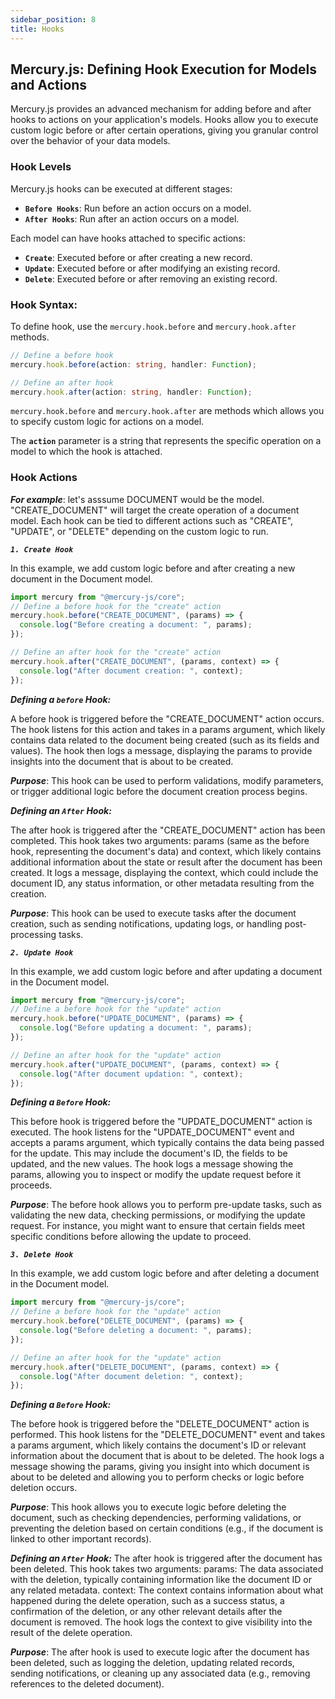 ```yaml
---
sidebar_position: 8
title: Hooks
---
```


## Mercury.js: Defining Hook Execution for Models and Actions


Mercury.js provides an advanced mechanism for adding before and after hooks to actions on your application's models. Hooks allow you to execute custom logic before or after certain operations, giving you granular control over the behavior of your data models.

### Hook Levels

Mercury.js hooks can be executed at different stages:
- **`Before Hooks`**: Run before an action occurs on a model.
- **`After Hooks`**: Run after an action occurs on a model.

Each model can have hooks attached to specific actions:
- **`Create`**: Executed before or after creating a new record.
- **`Update`**: Executed before or after modifying an existing record.
- **`Delete`**: Executed before or after removing an existing record.

###  Hook Syntax:



To define hook, use the `mercury.hook.before` and `mercury.hook.after`  methods.

```typescript
// Define a before hook
mercury.hook.before(action: string, handler: Function);

// Define an after hook
mercury.hook.after(action: string, handler: Function);
```
`mercury.hook.before` and `mercury.hook.after` are methods  which allows  you to specify custom logic for actions on a model.

The   **`action`** parameter is a string that represents the specific operation on a model to which the hook is attached. 


### Hook Actions
***For example***: let's asssume DOCUMENT would be the model.
 "CREATE_DOCUMENT" will target the create operation of a document model. Each hook can be tied to different actions such as "CREATE", "UPDATE", or "DELETE" depending on the custom logic to run.

***`1. Create Hook`***

In this example, we add custom logic before and after creating a new document in the Document model.
```typescript
import mercury from "@mercury-js/core";
// Define a before hook for the "create" action
mercury.hook.before("CREATE_DOCUMENT", (params) => {
  console.log("Before creating a document: ", params);
});

// Define an after hook for the "create" action
mercury.hook.after("CREATE_DOCUMENT", (params, context) => {
  console.log("After document creation: ", context);
});
```
***Defining a ***`before`*** Hook:***

A before hook is triggered before the "CREATE_DOCUMENT" action occurs.
The hook listens for this action and takes in a params argument, which likely contains data related to the document being created (such as its fields and values).
The hook then logs a message, displaying the params to provide insights into the document that is about to be created.

***Purpose***: This hook can be used to perform validations, modify parameters, or trigger additional logic before the document creation process begins.

***Defining an ***`After`*** Hook:***

The after hook is triggered after the "CREATE_DOCUMENT" action has been completed.
This hook takes two arguments: params (same as the before hook, representing the document's data) and context, which likely contains additional information about the state or result after the document has been created.
It logs a message, displaying the context, which could include the document ID, any status information, or other metadata resulting from the creation.

***Purpose***: This hook can be used to execute tasks after the document creation, such as sending notifications, updating logs, or handling post-processing tasks.

***`2. Update Hook`***

In this example, we add custom logic before and after updating a document  in the Document model.
```typescript
import mercury from "@mercury-js/core";
// Define a before hook for the "update" action
mercury.hook.before("UPDATE_DOCUMENT", (params) => {
  console.log("Before updating a document: ", params);
});

// Define an after hook for the "update" action
mercury.hook.after("UPDATE_DOCUMENT", (params, context) => {
  console.log("After document updation: ", context);
});
```
***Defining a ***`Before`*** Hook:***

This before hook is triggered before the "UPDATE_DOCUMENT" action is executed.
The hook listens for the "UPDATE_DOCUMENT" event and accepts a params argument, which typically contains the data being passed for the update. This may include the document's ID, the fields to be updated, and the new values.
The hook logs a message showing the params, allowing you to inspect or modify the update request before it proceeds.

***Purpose***: The before hook allows you to perform pre-update tasks, such as validating the new data, checking permissions, or modifying the update request. For instance, you might want to ensure that certain fields meet specific conditions before allowing the update to proceed.

***`3. Delete Hook`***

In this example, we add custom logic before and after deleting a document  in the Document model.
```typescript
import mercury from "@mercury-js/core";
// Define a before hook for the "update" action
mercury.hook.before("DELETE_DOCUMENT", (params) => {
  console.log("Before deleting a document: ", params);
});

// Define an after hook for the "update" action
mercury.hook.after("DELETE_DOCUMENT", (params, context) => {
  console.log("After document deletion: ", context);
});
```
***Defining a ***`Before`*** Hook:***

The before hook is triggered before the "DELETE_DOCUMENT" action is performed.
This hook listens for the "DELETE_DOCUMENT" event and takes a params argument, which likely contains the document's ID or relevant information about the document that is about to be deleted.
The hook logs a message showing the params, giving you insight into which document is about to be deleted and allowing you to perform checks or logic before deletion occurs.

***Purpose***: This hook allows you to execute logic before deleting the document, such as checking dependencies, performing validations, or preventing the deletion based on certain conditions (e.g., if the document is linked to other important records).

***Defining an ***`After`*** Hook:***
The after hook is triggered after the document has been deleted.
This hook takes two arguments:
params: The data associated with the deletion, typically containing information like the document ID or any related metadata.
context: The context contains information about what happened during the delete operation, such as a success status, a confirmation of the deletion, or any other relevant details after the document is removed.
The hook logs the context to give visibility into the result of the delete operation.

***Purpose***: The after hook is used to execute logic after the document has been deleted, such as logging the deletion, updating related records, sending notifications, or cleaning up any associated data (e.g., removing references to the deleted document).